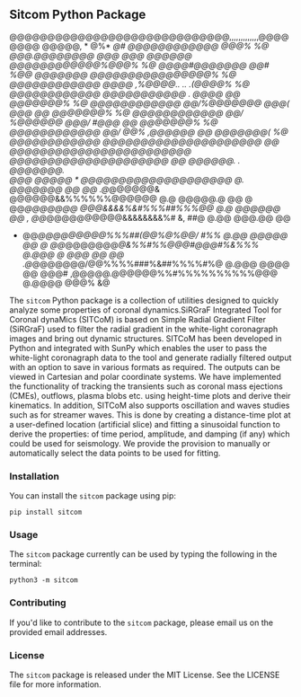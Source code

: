 ## Sitcom Python Package

@@@@@@@@@@@@@@@@@@@@@@@@@@@@@,,,,,,,,,,,,,@@@@@@@@
@@@@@, * @%* *@# @@@@@@@@@@@@ @@@% %@ @@@.@@@@@@@@
@@@  @@@ @@@@@@  @@@@@@@@@@@@%@@@% %@ @@@@#@@@@@@@
@@#  %@@ @@@@@@@ @@@@@@@@@@@@@@@@% %@ @@@@@@@@@@@@
@@@@        ,%@@@@..   ..  .(@@@@% %@ @@@@@@@@@@@@
@@@@@@@@@@@ .    @@@@  @@ @@@@@@@% %@ @@@@@@@@@@@@
@@/%@@@@@@@ @@@(  @@@  @@ @@@@@@@% %@ @@@@@@@@@@@@
@@/ %@@@@@@ @@@/ #@@@  @@ @@@@@@@% %@ @@@@@@@@@@@@
@@/ @@%       ,@@@@@@  @@ @@@@@@@( %@ @@@@@@@@@@@@
@@@@@@@@@@@@@@@@@@@@@  @@ @@@@@@@@@@@@@@@@@@@@@@@@
@@@@@@@@@@@@@@@@@@@@@  @@ @@@@@@.   .  @@@@@@@.   
@@@* *@@@@@ * @@@@@@@@@@@@@@@@@@@@  @.  @@@@@@@ @@
@@ .@*@@@@@@& @@@@@@&&%%%%%%@@@@@@  @.@ @@@@@.@ @@
@  @@*@@@@@@@ @@@&&&&%&#%%%##%%%@@  @.@  @@@@@@ @@
,  @@*@@@@@@@@@@&&&&&&&&%#  &, ##@  @.@@ @@@.@@ @@
*  @@*@@@@@@@@@%%%##(@@%@%@@/  #%%  @.@@  @@@@@ @@
@  @@*@@@@@@@*@&%%#%%@@@#@@@#%&%%%  @.@@@ @ @@@ @@
@@ .@*@@@@@@@/@@%%%%###%&##%%%%#%@  @.@@@  @@@@ @@
@@@# ,@@@@@.@@@@@@%%#%%%%%%%%%%@@@  @.@@@@ @@@% &@

The `sitcom` Python package is a collection of utilities designed to quickly analyze some properties of coronal dynamics.SiRGraF Integrated Tool for Coronal dynaMics (SITCoM) is based on Simple Radial Gradient Filter (SiRGraF) used to filter the radial gradient in the white-light coronagraph images and bring out dynamic structures. SITCoM has been developed in Python and integrated with SunPy which enables the user to pass the white-light coronagraph data to the tool and generate radially filtered output with an option to save in various formats as required. The outputs can be viewed in Cartesian and polar coordinate systems. We have implemented the functionality of tracking the transients such as coronal mass ejections (CMEs), outflows, plasma blobs etc. using height-time plots and derive their kinematics. In addition, SITCoM also supports oscillation and waves studies such as for streamer waves. This is done by creating a distance-time plot at a user-defined location (artificial slice) and fitting a sinusoidal function to derive the properties: of time period, amplitude, and damping (if any) which could be used for seismology. We provide the provision to manually or automatically select the data points to be used for fitting.

### Installation

You can install the `sitcom` package using pip:

```
pip install sitcom
```

### Usage

The `sitcom` package currently can be used by typing the following in the terminal:

```
python3 -m sitcom
```
### Contributing

If you'd like to contribute to the `sitcom` package, please email us on the provided email addresses.

### License

The `sitcom` package is released under the MIT License. See the LICENSE file for more information.
